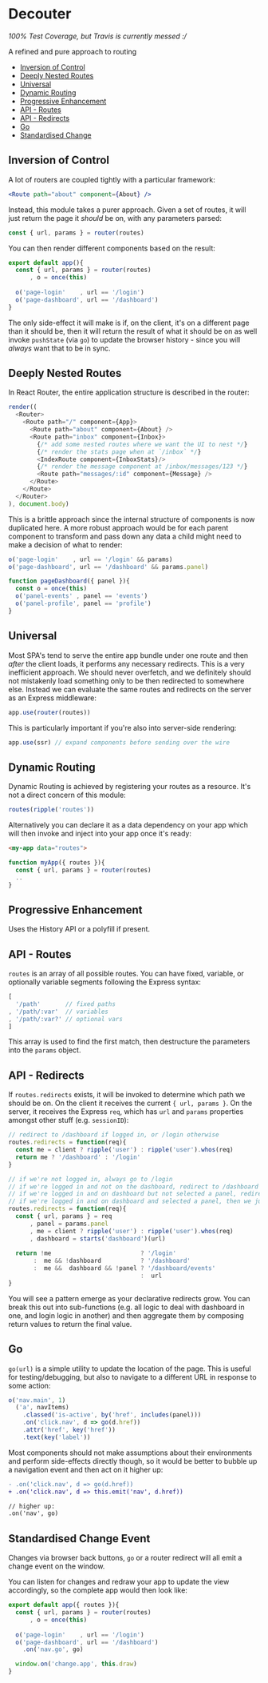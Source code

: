 # Decouter

_100% Test Coverage, but Travis is currently messed :/_

A refined and pure approach to routing

* [Inversion of Control]()
* [Deeply Nested Routes]()
* [Universal]()
* [Dynamic Routing]()
* [Progressive Enhancement]()
* [API - Routes]()
* [API - Redirects]()
* [Go]()
* [Standardised Change]()

## Inversion of Control

A lot of routers are coupled tightly with a particular framework:

```jsx
<Route path="about" component={About} />
```

Instead, this module takes a purer approach. Given a set of routes, it will just return the page it _should_ be on, with any parameters parsed:

```js
const { url, params } = router(routes)
```

You can then render different components based on the result:

```js
export default app(){
  const { url, params } = router(routes)
      , o = once(this)
      
  o('page-login'    , url == '/login')
  o('page-dashboard', url == '/dashboard')
}
```

The only side-effect it will make is if, on the client, it's on a different page than it should be, then it will return the result of what it should be on as well invoke `pushState` (via `go`) to update the browser history - since you will _always_ want that to be in sync.

## Deeply Nested Routes

In React Router, the entire application structure is described in the router:

```js
render((
  <Router>
    <Route path="/" component={App}>
      <Route path="about" component={About} />
      <Route path="inbox" component={Inbox}>
        {/* add some nested routes where we want the UI to nest */}
        {/* render the stats page when at `/inbox` */}
        <IndexRoute component={InboxStats}/>
        {/* render the message component at /inbox/messages/123 */}
        <Route path="messages/:id" component={Message} />
      </Route>
    </Route>
  </Router>
), document.body)
```

This is a brittle approach since the internal structure of components is now duplicated here. A more robust approach would be for each parent component to transform and pass down any data a child might need to make a decision of what to render:

```js
o('page-login'    , url == '/login' && params)
o('page-dashboard', url == '/dashboard' && params.panel)

function pageDashboard({ panel }){
  const o = once(this)
  o('panel-events' , panel == 'events')
  o('panel-profile', panel == 'profile')
}
```

## Universal

Most SPA's tend to serve the entire app bundle under one route and then _after_ the client loads, it performs any necessary redirects. This is a very inefficient approach. We should never overfetch, and we definitely should not mistakenly load something only to be then redirected to somewhere else. Instead we can evaluate the same routes and redirects on the server as an Express middleware:

```js
app.use(router(routes))
```

This is particularly important if you're also into server-side rendering:

```js
app.use(ssr) // expand components before sending over the wire
```

## Dynamic Routing

Dynamic Routing is achieved by registering your routes as a resource. It's not a direct concern of this module:

```js
routes(ripple('routes'))
```

Alternatively you can declare it as a data dependency on your app which will then invoke and inject into your app once it's ready:

```html
<my-app data="routes">
```

```js
function myApp({ routes }){
  const { url, params } = router(routes)
  ..
}
```

## Progressive Enhancement

Uses the History API or a polyfill if present.

## API - Routes

`routes` is an array of all possible routes. You can have fixed, variable, or optionally variable segments following the Express syntax:

```js
[
  '/path'       // fixed paths
, '/path/:var'  // variables
, '/path/:var?' // optional vars
]
```

This array is used to find the first match, then destructure the parameters into the `params` object.

## API - Redirects

If `routes.redirects` exists, it will be invoked to determine which path we should be on. On the client it receives the current `{ url, params }`. On the server, it receives the Express `req`, which has `url` and `params` properties amongst other stuff (e.g. `sessionID`):

```js
// redirect to /dashboard if logged in, or /login otherwise
routes.redirects = function(req){
  const me = client ? ripple('user') : ripple('user').whos(req)
  return me ? '/dashboard' : '/login'
}
```

```js
// if we're not logged in, always go to /login 
// if we're logged in and not on the dashboard, redirect to /dashboard
// if we're logged in and on dashboard but not selected a panel, redirect to a default one
// if we're logged in and on dashboard and selected a panel, then we just return what we are on (no redirect)
routes.redirects = function(req){
  const { url, params } = req
      , panel = params.panel
      , me = client ? ripple('user') : ripple('user').whos(req)
      , dashboard = starts('dashboard')(url)
      
  return !me                         ? '/login' 
       :  me && !dashboard           ? '/dashboard'
       :  me &&  dashboard && !panel ? '/dashboard/events'
                                     :  url
}
```

You will see a pattern emerge as your declarative redirects grow. You can break this out into sub-functions (e.g. all logic to deal with dashboard in one, and login logic in another) and then aggregate them by composing return values to return the final value. 

## Go

`go(url)` is a simple utility to update the location of the page. This is useful for testing/debugging, but also to navigate to a different URL in response to some action:

```js
o('nav.main', 1)
  ('a', navItems)
    .classed('is-active', by('href', includes(panel)))
    .on('click.nav', d => go(d.href))
    .attr('href', key('href'))
    .text(key('label'))
```

Most components should not make assumptions about their environments and perform side-effects directly though, so it would be better to bubble up a navigation event and then act on it higher up:

```diff
- .on('click.nav', d => go(d.href))
+ .on('click.nav', d => this.emit('nav', d.href))

// higher up:
.on('nav', go)
```

## Standardised Change Event

Changes via browser back buttons, `go` or a router redirect will all emit a change event on the window.

You can listen for changes and redraw your app to update the view accordingly, so the complete app would then look like:

```js
export default app({ routes }){
  const { url, params } = router(routes)
      , o = once(this)
      
  o('page-login'    , url == '/login')
  o('page-dashboard', url == '/dashboard')
    .on('nav.go', go)

  window.on('change.app', this.draw)
}
```
